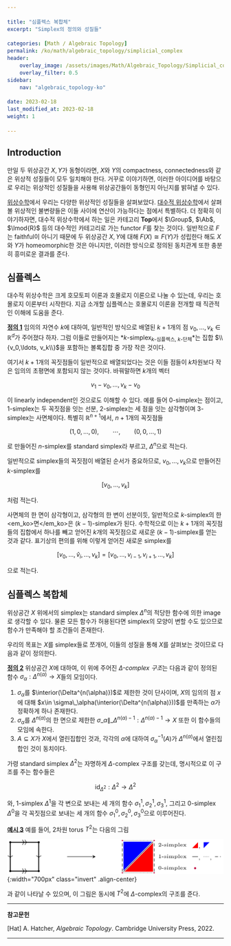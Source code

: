```yaml
---

title: "심플렉스 복합체"
excerpt: "Simplex의 정의와 성질들"

categories: [Math / Algebraic Topology]
permalink: /ko/math/algebraic_topology/simplicial_complex
header:
    overlay_image: /assets/images/Math/Algebraic_Topology/Simplicial_complex.png
    overlay_filter: 0.5
sidebar: 
    nav: "algebraic_topology-ko"

date: 2023-02-18
last_modified_at: 2023-02-18
weight: 1

---
```


## Introduction

만일 두 위상공간 $X,Y$가 동형이라면, $X$와 $Y$의 compactness, connectedness와 같은 위상적 성질들이 모두 일치해야 한다. 거꾸로 이야기하면, 이러한 아이디어를 바탕으로 우리는 위상적인 성질들을 사용해 위상공간들이 동형인지 아닌지를 밝혀낼 수 있다.

[위상수학](/ko/math/topology)에서 우리는 다양한 위상적인 성질들을 살펴보았다. [대수적 위상수학](/ko/math/algebraic_topology)에서 살펴볼 위상적인 불변량들은 이들 사이에 연산이 가능하다는 점에서 특별하다. 더 정확히 이야기하자면, 대수적 위상수학에서 하는 일은 카테고리 $\mathbf{Top}$에서 $\Group$, $\Ab$, $\lmod{R}$ 등의 대수적인 카테고리로 가는 functor $F$를 찾는 것이다. 일반적으로 $F$는 faithful이 아니기 때문에 두 위상공간 $X,Y$에 대해 $F(X)\cong F(Y)$가 성립한다 해도 $X$와 $Y$가 homeomorphic한 것은 아니지만, 이러한 방식으로 정의된 동치관계 또한 충분히 흥미로운 결과를 준다.

## 심플렉스

대수적 위상수학은 크게 호모토피 이론과 호몰로지 이론으로 나눌 수 있는데, 우리는 호몰로지 이론부터 시작한다. 지금 소개할 심플렉스는 호몰로지 이론을 전개할 때 직관적인 이해에 도움을 준다.

<div class="definition" markdown="1">

<ins id="df1">**정의 1**</ins> 임의의 자연수 $k$에 대하여, 일반적인 방식으로 배열된 $k+1$개의 점 $v_0,\ldots, v_k\in\mathbb{R}^d$가 주어졌다 하자. 그럼 이들로 만들어지는 *$k$-simplex<sub>$k$-심플렉스, $k$-단체</sub>*는 집합 $\\{v_0,\ldots, v_k\\}$을 포함하는 볼록집합 중 가장 작은 것이다.

</div>

여기서 $k+1$개의 꼭짓점들이 일반적으로 배열되었다는 것은 이들 점들이 $k$차원보다 작은 임의의 초평면에 포함되지 않는 것이다. 바꿔말하면 $k$개의 벡터

$$v_1-v_0,\ldots, v_k-v_0$$

이 linearly independent인 것으로도 이해할 수 있다. 예를 들어 $0$-simplex는 점이고, $1$-simplex는 두 꼭짓점을 잇는 선분, $2$-simplex는 세 점을 잇는 삼각형이며 $3$-simplex는 사면체이다. 특별히 $\mathbb{R}^{n+1}$에서, $n+1$개의 꼭짓점들

$$(1,0,\ldots, 0),\qquad\cdots,\qquad (0,0,\ldots,1)$$

로 만들어진 $n$-simplex를 standard simplex라 부르고, $\Delta^n$으로 적는다. 

일반적으로 simplex들의 꼭짓점이 배열된 순서가 중요하므로, $v_0,\ldots, v_k$으로 만들어진 $k$-simplex를

$$[v_0,\ldots, v_k]$$

처럼 적는다. 

사면체의 한 면이 삼각형이고, 삼각형의 한 변이 선분이듯, 일반적으로 $k$-simplex의 한 <em_ko>면</em_ko>은 $(k-1)$-simplex가 된다. 수학적으로 이는 $k+1$개의 꼭짓점들의 집합에서 하나를 빼고 얻어진 $k$개의 꼭짓점으로 새로운 $(k-1)$-simplex를 얻는 것과 같다. 표기상의 편의를 위해 이렇게 얻어진 새로운 simplex를

$$[v_0,\ldots,\hat{v}_i,\ldots, v_k]=[v_0,\ldots, v_{i-1},v_{i+1},\ldots, v_k]$$

으로 적는다. 

## 심플렉스 복합체

위상공간 $X$ 위에서의 simplex는 standard simplex $\Delta^n$의 적당한 함수에 의한 image로 생각할 수 있다. 물론 모든 함수가 허용된다면 simplex의 모양이 변할 수도 있으므로 함수가 만족해야 할 조건들이 존재한다. 

우리의 목표는 $X$를 simplex들로 쪼개어, 이들의 성질을 통해 $X$를 살펴보는 것이므로 다음과 같이 정의한다.

<div class="definition" markdown="1">

<ins id="df2">**정의 2**</ins> 위상공간 $X$에 대하여, 이 위에 주어진 *$\Delta$-complex 구조*는 다음과 같이 정의된 함수 $\sigma_\alpha:\Delta^{n(\alpha)}\rightarrow X$들의 모임이다.

1. $\sigma_\alpha$를 $\interior(\Delta^{n(\alpha)})$로 제한한 것이 단사이며, $X$의 임의의 점 $x$에 대해 $x\in \sigma\_\alpha(\interior(\Delta^{n(\alpha)}))$를 만족하는 $\alpha$가 정확하게 하나 존재한다.
2. $\sigma_\alpha$를 $\Delta^{n(\alpha)}$의 한 면으로 제한한 $\sigma\_\alpha\|\_{\Delta^{n(\alpha)-1}}:\Delta^{n(\alpha)-1}\rightarrow X$ 또한 이 함수들의 모임에 속한다.
3. $A\subseteq X$가 $X$에서 열린집합인 것과, 각각의 $\alpha$에 대하여 $\sigma_\alpha^{-1}(A)$가 $\Delta^{n(\alpha)}$에서 열린집합인 것이 동치이다.

</div>

가령 standard simplex $\Delta^2$는 자명하게 $\Delta$-complex 구조를 갖는데, 명시적으로 이 구조를 주는 함수들은

$$\operatorname{id}_{\Delta^2}:\Delta^2\rightarrow\Delta^2$$

와, $1$-simplex $\Delta^1$을 각 변으로 보내는 세 개의 함수 $\sigma^1_1,\sigma^1_2,\sigma^1_3$, 그리고 $0$-simplex $\Delta^0$을 각 꼭짓점으로 보내는 세 개의 함수 $\sigma_1^0,\sigma_2^0,\sigma_3^0$으로 이루어진다. 

<div class="example" markdown="1">

<ins id="ex3">**예시 3**</ins> 예를 들어, 2차원 torus $T^2$는 다음의 그림

![Torus](/assets/images/Math/Algebraic_Topology/Simplicial_complex-1.png){:width="700px" class="invert" .align-center}

과 같이 나타날 수 있으며, 이 그림은 동시에 $T^2$에 $\Delta$-complex의 구조를 준다.

</div>

--- 

**참고문헌**

[Hat] A. Hatcher, *Algebraic Topology*. Cambridge University Press, 2022.

---